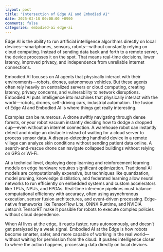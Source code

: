 ```yaml
---
layout: post
title: "Intersection of Edge AI and Embodied AI"
date: 2025-02-18 00:00:00 +0900
comments: false
categories: embodied-ai edge-ai
---
```


Edge AI is the ability to run artificial intelligence algorithms directly on local devices—smartphones, sensors, robots—without constantly relying on cloud computing. Instead of sending data back and forth to a remote server, the device processes it on the spot. That means real-time decisions, lower latency, improved privacy, and independence from unreliable internet connections.

Embodied AI focuses on AI agents that physically interact with their environments—robots, drones, autonomous vehicles. But these agents often rely heavily on centralized servers or cloud computing, creating latency, privacy concerns, and vulnerability to network disruptions. Embodied AI puts intelligence into machines that physically interact with the world—robots, drones, self-driving cars, industrial automation. The fusion of Edge AI and Embodied AI is where things get really interesting. 

Examples can be numerous. A drone swiftly navigating through dense forests, or your robot vacuum instantly deciding how to dodge a dropped cup—even without an internet connection. A warehouse robot can instantly detect and dodge an obstacle instead of waiting for a cloud server to process sensor data. A disease-detecting handheld device in a remote village can analyze skin conditions without sending patient data online. A search-and-rescue drone can navigate collapsed buildings without relying on GPS or Wi-Fi.

At a technical level, deploying deep learning and reinforcement learning models on edge hardware requires significant optimization. Traditional AI models are computationally expensive, but techniques like quantization, model pruning, knowledge distillation, and federated learning allow neural networks to run efficiently on embedded systems and custom accelerators like TPUs, NPUs, and FPGAs. Real-time inference pipelines must balance computational efficiency with accuracy, often using asynchronous execution, sensor fusion architectures, and event-driven processing. Edge-native frameworks like TensorFlow Lite, ONNX Runtime, and NVIDIA Jetson’s TensorRT make it possible for robots to execute complex policies without cloud dependence.

When AI lives at the edge, it reacts faster, runs autonomously, and doesn’t get paralyzed by a weak signal. Embodied AI at the Edge is how robots become smarter, safer, and more capable of working in the real world—without waiting for permission from the cloud. It pushes intelligence closer to where the action happens, processing data directly on local devices. 